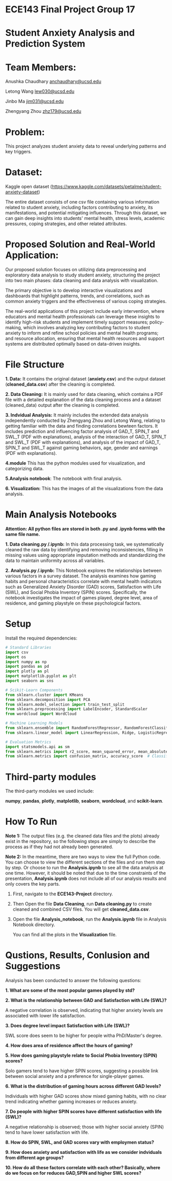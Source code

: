 # ECE143 Final Project Group 17

# Student Anxiety Analysis and Prediction System

# Team Members:
Anushka Chaudhary anchaudhary@ucsd.edu

Letong Wang lew030@ucsd.edu

Jinbo Ma jim031@ucsd.edu

Zhengyang Zhou zhz179@ucsd.edu

# Problem:
This project analyzes student anxiety data to reveal underlying patterns and key triggers.

# Dataset:
Kaggle open dataset (https://www.kaggle.com/datasets/petalme/student-anxiety-dataset)

The entire dataset consists of one csv file containing various information related to student anxiety, including factors contributing to anxiety, its manifestations, and potential mitigating influences. Through this dataset, we can gain deep insights into students' mental health, stress levels, academic pressures, coping strategies, and other related attributes.

# Proposed Solution and Real-World Application:
Our proposed solution focuses on utilizing data preprocessing and exploratory data analysis to study student anxiety, structuring the project into two main phases: data cleaning and data analysis with visualization. 

The primary objective is to develop interactive visualizations and dashboards that highlight patterns, trends, and correlations, such as common anxiety triggers and the effectiveness of various coping strategies. 

The real-world applications of this project include early intervention, where educators and mental health professionals can leverage these insights to identify high-risk students and implement timely support measures; policy-making, which involves analyzing key contributing factors to student anxiety to inform and refine school policies and mental health programs; and resource allocation, ensuring that mental health resources and support systems are distributed optimally based on data-driven insights.

# File Structure
**1. Data:** It contains the original dataset (**anxiety.csv**) and the output dataset (**cleaned_data.csv**) after the cleaning is completed.

**2. Data Cleaning:** It is mainly used for data cleaning, which contains a PDF file with a detailed explanation of the data cleaning process and a dataset (cleaned_data) output after the cleaning is completed.

**3. Indvidual Analysis:** It mainly includes the extended data analysis independently conducted by Zhengyang Zhou and Letong Wang, relating to getting familiar with the data and finding correlations bewteen factors. It includes prediction and influencing factor analysis of GAD_T, SPIN_T and SWL_T (PDF with explanations), analysis of the interaction of GAD_T, SPIN_T and SWL_T (PDF with explanations), and analysis of the impact of GAD_T, SPIN_T and SWL_T against gaming behaviors, age, gender and earnings (PDF with explanations).

**4.module** This has the python modules used for visualization, and categorizing data.

**5.Analysis notebook**: The notebook with final analysis.

**6. Visualization:** This has the images of all the visualizations from the data analysis.

# Main Analysis Notebooks
**Attention: All python files are stored in both .py and .ipynb forms with the same file name.**

**1. Data cleaning.py /.ipynb:** In this data processing task, we systematically cleaned the raw data by identifying and removing inconsistencies, filling in missing values using appropriate imputation methods and standardizing the data to maintain uniformity across all variables. 

**2. Analysis.py /.ipynb:** This  Notebook explores the relationships between various factors in a survey dataset. The analysis examines how gaming habits and personal characteristics correlate with mental health indicators such as Generalized Anxiety Disorder (GAD) scores, Satisfaction with Life (SWL), and Social Phobia Inventory (SPIN) scores. Specifically, the notebook investigates the impact of games played, degree level, area of residence, and gaming playstyle on these psychological factors.

# Setup
Install the required dependencies:

```python
# Standard Libraries
import csv
import os
import numpy as np
import pandas as pd
import plotly as pl
import matplotlib.pyplot as plt
import seaborn as sns

# Scikit-Learn Components
from sklearn.cluster import KMeans
from sklearn.decomposition import PCA
from sklearn.model_selection import train_test_split
from sklearn.preprocessing import LabelEncoder, StandardScaler
from wordcloud import WordCloud

# Machine Learning Models
from sklearn.ensemble import RandomForestRegressor, RandomForestClassifier
from sklearn.linear_model import LinearRegression, Ridge, LogisticRegression

# Evaluation Metrics
import statsmodels.api as sm
from sklearn.metrics import r2_score, mean_squared_error, mean_absolute_error  # Regression
from sklearn.metrics import confusion_matrix, accuracy_score  # Classification
```

# Third-party modules
The third-party modules we used include:

**numpy**, **pandas**, **plotly**, **matplotlib**, **seaborn**, **wordcloud**, and **scikit-learn**.

# How To Run
**Note 1:** The output files (e.g. the cleaned data files and the plots) already exist in the repository, so the following steps are simply to describe the process as if they had not already been generated.

**Note 2:** In the meantime, there are two ways to view the full Python code. You can choose to view the different sections of the files and run them step by step. Or choose to run the **Analysis.ipynb** to see all the data analysis at one time. However, it should be noted that due to the time constraints of the presentation, **Analysis.ipynb** does not include all of our analysis results and only covers the key parts.

  1. First, navigate to the **ECE143-Project** directory.

  2. Then Open the file **Data Cleaning**, run **Data cleaning.py**  to create cleaned and combined CSV files. You will get **cleaned_data.csv**.

  3. Open the file **Analysis_notebook**, run the **Analysis.ipynb** file in Analysis Notebook directory.

     You can find all the plots in the **Visualization** file.

# Qustions, Results, Conlusion and Suggestions
Analysis has been conducted to answer the following questions:

**1. What are some of the most popular games played by std?**

**2. What is the relationship between GAD and Satisfaction with Life (SWL)?**

A negative correlation is observed, indicating that higher anxiety levels are associated with lower life satisfaction.

**3. Does degree level impact Satisfaction with Life (SWL)?**

SWL score does seem to be higher for people witha PhD/Master's degree.

**4. How does area of residence affect the hours of gaming?**

**5. How does gaming playstyle relate to Social Phobia Inventory (SPIN) scores?**

Solo gamers tend to have higher SPIN scores, suggesting a possible link between social anxiety and a preference for single-player games.

**6. What is the distribution of gaming hours across different GAD levels?**

Individuals with higher GAD scores show mixed gaming habits, with no clear trend indicating whether gaming increases or reduces anxiety.

**7. Do people with higher SPIN scores have different satisfaction with life (SWL)?**

A negative relationship is observed; those with higher social anxiety (SPIN) tend to have lower satisfaction with life.

**8. How do SPIN, SWL, and GAD scores vary with employmen status?**

**9. How does anxiety and satisfaction with life as we consider indviduals from different age groups?**

**10. How do all these factors correlate with each other? Basically,  where do we focus on for reduces GAD,SPIN and higher SWL scores?**
